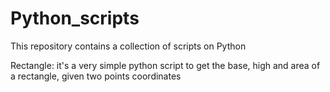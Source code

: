 # Python_scripts

This repository contains a collection of scripts on Python

Rectangle: it's a very simple python script to get the base, high and area of a rectangle, given two points coordinates
